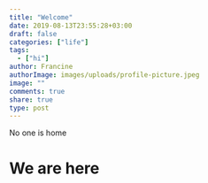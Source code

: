 ```yaml
---
title: "Welcome"
date: 2019-08-13T23:55:28+03:00
draft: false
categories: ["life"]
tags:
  - ["hi"]
author: Francine
authorImage: images/uploads/profile-picture.jpeg
image: ""
comments: true
share: true
type: post
---
```


No one is home 
# We are here